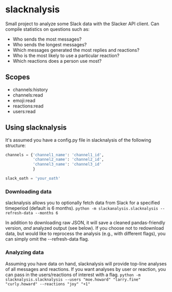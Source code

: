# slacknalysis

Small project to analyze some Slack data with the Slacker API client.  Can compile statistics on questions such as:

- Who sends the most messages?
- Who sends the longest messages?
- Which messages generated the most replies and reactions?
- Who is the most likely to use a particular reaction?
- Which reactions does a person use most?

## Scopes

- channels:history
- channels:read
- emoji:read
- reactions:read
- users:read

## Using slacknalysis

It's assumed you have a config.py file in slacknalysis of the following structure:

```python
channels = {'channel1_name': 'channel1_id',
            'channel2_name': 'channel2_id',
            'channel3_name': 'channel3_id'
            }

slack_oath = 'your_oath'
```

### Downloading data

slacknalysis allows you to optionally fetch data from Slack for a specified timeperiod (default is 6 months).
`python -m slackanalysis.slacknalysis --refresh-data --months 6`

In addition to downloading raw JSON, it will save a cleaned pandas-friendly version, *and* analyzed output (see below).  If you choose not to redownload data, but would like to reprocess the analysis (e.g., with different flags), you can simply omit the --refresh-data flag.

### Analyzing data

Assuming you have data on hand, slacknalysis will provide top-line analyses of all messages and reactions.  If you want analyses by user or reaction, you can pass in the users/reactions of interest with a flag.
`python -m slacknalysis.slacknalysis --users "moe.howard" "larry.fine" "curly.howard" --reactions "joy" "+1"`
